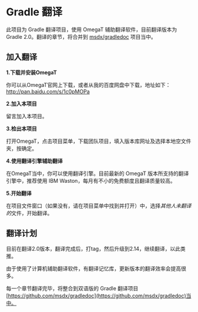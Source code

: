 Gradle 翻译
===

此项目为 Gradle 翻译项目，使用 OmegaT 辅助翻译软件，目前翻译版本为 Gradle 2.0。翻译的章节，将合并到 [msdx/gradledoc](https://github.com/msdx/gradledoc) 项目当中。


加入翻译
---

**1.下载并安装OmegaT**

你可以从OmegaT官网上下载，或者从我的百度网盘中下载，地址如下：http://pan.baidu.com/s/1c0pMOPa

**2.加入本项目**

留言加入本项目。

**3.检出本项目**

打开OmegaT，点击项目菜单，下载团队项目，填入版本库网址及选择本地空文件夹，按确定。

**4.使用翻译引擎辅助翻译**

在OmegaT当中，你可以使用翻译引擎。目前最新的 OmegaT 版本所支持的翻译引擎中，推荐使用 IBM Waston，每月有不小的免费额度且翻译质量较高。

**5.开始翻译**

在项目文件窗口（如果没有，请在项目菜单中找到并打开）中，选择*其他人未翻译的*文件，开始翻译。

翻译计划
---
目前在翻译2.0版本，翻译完成后，打tag，然后升级到2.14，继续翻译，以此类推。

由于使用了计算机辅助翻译软件，有翻译记忆库，更新版本的翻译效率会提高很多。

每一个章节翻译完毕，将整合到双语版的 Gradle 翻译项目[https://github.com/msdx/gradledoc](https://github.com/msdx/gradledoc)当中。
